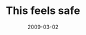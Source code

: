 ---
layout: base.njk
title : 'This feels safe' 
view_title : 'This feels safe' 
year : '2009' 
date : '2009-03-02' 
img_file : '/drawing/thisfeelssafe.png' 
html_file : 'thisfeelssafe' 
next_html : 'welcometoforever.html' 
year_order : '63' 
permalink : "title/{{html_file}}.html"
---